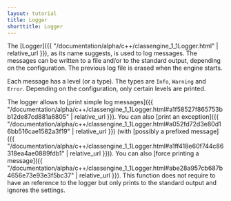 ```yaml
---
layout: tutorial
title: Logger
shorttitle: Logger
---
```


The [Logger]({{ "/documentation/alpha/c++/classengine_1_1Logger.html" | relative_url }}), as its name suggests, is used to log messages.
The messages can be written to a file and/or to the standard output, depending on the configuration.
The previous log file is erased when the engine starts.

Each message has a level (or a type).
The types are `Info`, `Warning` and `Error`.
Depending on the configuration, only certain levels are printed.

The logger allows to [print simple log messages]({{ "/documentation/alpha/c++/classengine_1_1Logger.html#a1f58527f865753bb12de87cd881a6805" | relative_url }}). You can also [print an exception]({{ "/documentation/alpha/c++/classengine_1_1Logger.html#a052fd72d3e80d16bb516cae1582a3f19" | relative_url }}) (with [possibly a prefixed message]({{ "/documentation/alpha/c++/classengine_1_1Logger.html#a1ff418e60f744c86318ea4ae0889fdb1" | relative_url }})).
You can also [force printing a message]({{ "/documentation/alpha/c++/classengine_1_1Logger.html#abe28a957cb687b4656e73e93e3f5bc37" | relative_url }}).
This function does not require to have an reference to the logger but only prints to the standard output and ignores the settings.